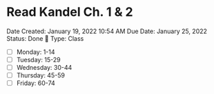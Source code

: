 # Read Kandel Ch. 1 & 2

Date Created: January 19, 2022 10:54 AM
Due Date: January 25, 2022
Status: Done 🙌
Type: Class

- [ ]  Monday: 1-14
- [ ]  Tuesday: 15-29
- [ ]  Wednesday: 30-44
- [ ]  Thursday: 45-59
- [ ]  Friday: 60-74